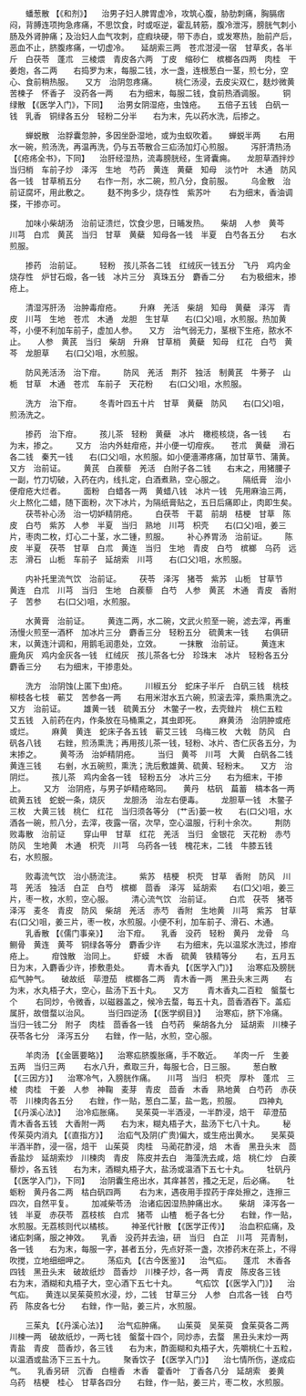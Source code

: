 <!-- { "loadSidebar": true } -->
　　蟠葱散 【《和剂》】 　治男子妇人脾胃虚冷，攻筑心腹，胁肋刺痛，胸膈痞闷，背膊连项拘急疼痛，不思饮食，时或呕逆，霍乱转筋，腹冷泄泻，膀胱气刺小肠及外肾肿痛；及治妇人血气攻刺，症瘕块硬，带下赤白，或发寒热，胎前产后，恶血不止，脐腹疼痛，一切虚冷。　　延胡索三两　苍朮泔浸一宿　甘草炙，各半斤　白茯苓　蓬朮　三棱煨　青皮各六两　丁皮　缩砂仁　槟榔各四两　肉桂　干姜炮，各二两　　右捣罗为末，每服二钱，水一盏，连根葱白一茎，煎七分，空心、食前稍热服。　　又方　治阴忽疼痛。
　　桃仁汤浸，去皮尖双仁，麸炒微黄　苦楝子　怀香子　没药各一两　　右为细末，每服二钱，食前热酒调服。
　　铜绿散 【《医学入门》，下同】 　治男女阴湿疮，虫蚀疮。　　五倍子五钱　白矾一钱　乳香　铜绿各五分　轻粉二分半　　右为末，先以药水洗，后掺之。

　　蝉蜕散　治脬囊忽肿，多因坐卧湿地，或为虫蚁吹着。　　蝉蜕半两
　　右用水一碗，煎汤洗，再温再洗，仍与五苓散合三疝汤加灯心煎服。
　　泻肝清热汤 【《疮疡全书》，下同】 　治肝经湿热，流毒膀胱经，生肾囊痈。　　龙胆草酒拌炒　当归梢　车前子炒　泽泻　生地　芍药　黄连　黄蘗　知母　淡竹叶　木通　防风各一钱　甘草梢五分　　右作一剂，水二碗，煎八分，食前服。
　　乌金散　治前证腐坏，用此敷之。
　　麸不拘多少，烧存性　紫苏叶
　　右为细末，香油调搽，干掺亦可。

　　加味小柴胡汤　治前证溃烂，饮食少思，日晡发热。　　柴胡　人参　黄芩　川芎　白朮　黄芪　当归　甘草　黄蘗　知母各一钱　半夏　白芍各五分　　右水煎服。

　　掺药　治前证。
　　轻粉　孩儿茶各二钱　红绒灰一钱五分　飞丹　鸡内金烧存性　炉甘石煅，各一钱　冰片三分　真珠五分　麝香二分　　右为极细末，掺疮上。

　　清湿泻肝汤　治肿毒疳疮。
　　升麻　羌活　柴胡　知母　黄蘗　泽泻　青皮　川芎　生地　苍朮　木通　龙胆　生甘草　　右(口父)咀，水煎服。热加黄芩，小便不利加车前子，虚加人参。　　又方　治气弱无力，茎根下生疮，脓水不止。　　人参　黄芪　当归　柴胡　升麻　甘草梢　黄蘗　知母　红花　白芍　黄芩　龙胆草　　右(口父)咀，水煎服。

　　防风羌活汤　治下疳。
　　防风　羌活　荆芥　独活　制黄芪　牛蒡子　山栀　甘草　木通　苍朮　车前子　天花粉　　右(口父)咀，水煎服。

　　洗方　治下疳。
　　冬青叶四五十片　甘草　黄蘗　防风　　右(口父)咀，煎汤洗之。

　　掺药　治下疳。
　　孩儿茶　轻粉　黄蘗　冰片　橄榄核烧，各一钱　　右为末，掺之。
　　又方　治内外蛀疳疮，并小便一切疳疾。　　苍朮　黄蘗　滑石各二钱　秦艽一钱　　右(口父)咀，水煎服。如小便濇滞疼痛，加甘草节、蒲黄。　　又方　治前证。
　　黄芪　白蒺藜　羌活　白附子各二钱　　右末之，用猪腰子一副，竹刀切破，入药在内，线扎定，白酒煮熟，空心服之。
　　隔纸膏　治小便疳疮大烂者。
　　面粉　白蜡各一两　黄蜡八钱　冰片一钱　先用麻油三两，火上熬化二蜡，随下面粉，次下冰片，为隔纸膏贴之，五日后痛即止，肉即生矣。
　　茯苓补心汤　治一切妒精阴疮。
　　白茯苓　干葛　前胡　桔梗　甘草　陈皮　白芍　紫苏　人参　半夏　当归　熟地　川芎　枳壳　　右(口父)咀，姜三片，枣肉二枚，灯心二十茎，水二锺，煎服。
　　补心养胃汤　治前证。
　　陈皮　半夏　茯苓　甘草　白朮　黄连　当归　生地　青皮　白芍　槟榔　乌药　远志　滑石　山栀　车前子　延胡索　川芎　　右(口父)咀，水煎服。

　　内补托里流气饮　治前证。
　　茯苓　泽泻　猪苓　紫苏　山栀　甘草节　黄连　白朮　川芎　当归　生地　白蒺藜　白芍　人参　黄芪　木通　青皮　香附子　苦参　　右(口父)咀，水煎服。

　　水黄膏　治前证。
　　黄连二两，水二碗，文武火煎至一碗，滤去滓，再重汤慢火煎至一酒杯　加冰片三分　麝香三分　轻粉五分　硫黄末一钱　　右俱研末，以黄连汁调和，用鹅毛润患处，立效。
　　一抹散　治前证。
　　黄连末　鹿角灰　鸡内金灰各一钱　红绒灰　孩儿茶各七分　珍珠末　冰片　轻粉各五分　麝香三分　　右为细末，干掺患处。

　　洗方　治阴蚀(上匿下虫)疮。
　　川椒五分　蛇床子半斤　白矾三钱　桃枝　柳枝各七枝　蕲艾　苦参各一两　　右用米泔水五六碗，煎滚去滓，乘热熏洗之。　　又方　治前证。
　　雄黄一钱　硫黄五分　木鳖子一枚，去壳銼片　桃仁五粒　艾五钱　入前药在内，作条放在马桶熏之，其虫即死。
　　麻黄汤　治阴肿或疮或烂。
　　麻黄　黄连　蛇床子各五钱　蕲艾三钱　乌梅三枚　大戟　防风　白矾各八钱　　右銼，煎汤熏洗；再用孩儿茶一钱，轻粉、冰片、杏仁灰各五分，为末掺之。
　　黄芩汤　治妒精阴疮。
　　当归　黄芩　川芎　大黄　白矾各二钱　黄连三钱　　右剉，水五碗煎，熏洗；洗后敷雄黄、硫黄、轻粉末。　　又方　治阴烂。
　　孩儿茶　鸡内金各一钱　轻粉五分　冰片三分　　右为细末，干掺上。
　　又方　治阴疮，与男子妒精疮略同。　　黄丹　枯矾　萹蓄　槁本各一两　硫黄五钱　蛇蜕一条，烧灰
　　龙胆汤　治左右便毒。
　　龙胆草一钱　木鳖子三枚　大黄三钱　桃仁　红花　当归须各等分　(艹舌)蒌一枚　　右(口父)咀，水酒各一碗，煎八分，去滓，夜露一宿，次早，空心温服，行利十余次。
　　荆防败毒散　治前证
　　穿山甲　甘草　红花　羌活　当归　金银花　天花粉　赤芍　防风　生地黄　木通　枳壳　川芎　乌药各一钱　槐花末，二钱　牛膝五钱　　右，水煎服。

　　败毒流气饮　治小肠流注。
　　紫苏　桔梗　枳壳　甘草　香附　防风　川芎　羌活　独活　白芷　白芍　槟榔　茴香　泽泻　延胡索　　右(口父)咀，姜三片，枣一枚，水煎，空心服。
　　清心流气饮　治前证。
　　白朮　茯苓　猪苓　泽泻　麦冬　青皮　防风　柴胡　羌活　赤芍　香附　生地黄　川芎　紫苏　甘草　　右(口父)咀，姜三片，枣一枚，水煎服。小便不利，加车前子、滑石、木通。
　　乳香散 【《儒门事亲》】 　治下疳。　　乳香　没药　轻粉　黄丹　龙骨　乌鲗骨　黄连　黄芩　铜绿各等分　麝香少许　　右为细末，先以温浆水洗过，掺疳疮上。
　　疳蚀散　治同上。
　　虾蟆　木香　硫黄　铁精等分
　　右，五月五日为末，入麝香少许，掺敷患处。
　　青木香丸 【《医学入门》】 　治寒疝及膀胱疝气肿气。　　破故纸　荜澄茄　槟榔各二两　青木香一两　黑丑头末三两　　右为末，水丸梧子大，空心，盐汤下五十丸。　　又方
　　青木香丸二百粒　螌蝥七个
　　右同炒，令微香，以磁器盖之，候冷去蝥，每五十丸，茴香酒吞下。盖疝属肝，故借蝥以治风。
　　当归四逆汤 【《医学纲目》】 　治寒疝，脐下冷痛。　　当归一钱二分　附子　肉桂　茴香各一钱　白芍药　柴胡各九分　延胡索　川楝子　茯苓各七分　泽泻五分　　右銼，作一贴，水煎，空心服。

　　羊肉汤 【《金匮要略》】 　治寒疝脐腹胀痛，手不敢近。　　羊肉一斤　生姜五两　当归三两
　　右水八升，煮取三升，每服七合，日三服。
　　葱白散 【《三因方》】 　治寒冷气，入膀胱作痛。　　川芎　当归　枳壳　厚朴　蓬朮　三棱　肉桂　干姜　人参　神鞠　麦芽　青皮　茴香　木香　熟地黄　白芍药　赤茯苓　川楝肉各五分　　右銼，作一贴，葱白二茎，盐一匙，煎服。
　　四神丸 【《丹溪心法》】 　治冷疝胀痛。　　吴茱萸一半酒浸，一半酢浸，焙干　荜澄茄　青木香各五钱　大香附一两　　右为末，糊丸梧子大，盐汤下七八十丸。
　　秘传茱萸内消丸 【《直指方》】 　治疝气及阴(疒贵)偏大，或生疮出黄水。　　吴茱萸半酒半酢，浸一宿，焙干　山茱萸　肉桂　马蔺花酢浸，焙　木香　黑丑头末　茴香盐炒　延胡索炒　川楝肉　青皮　陈皮并去白　海藻洗去咸，焙　桃仁炒　白蒺藜炒，各五钱　　右为末，酒糊丸梧子大，盐汤或温酒下五七十丸。
　　牡矾丹 【《医学入门》，下同】 　治阴囊生疮出水，其痒甚苦，搔之无足，后必痛。　　牡蛎粉　黄丹各二两　枯白矾四两
　　右为末，遇夜用手捏药于痒处擦之，连擦三四次，自然平复。
　　加减柴苓汤　治诸疝因湿热肿痛出水。　　柴胡　泽泻各一钱　半夏　赤茯苓　荔枝核　白朮　猪苓　山楂　栀子各七分　　右銼，作一贴，水煎服。无荔核则代以橘核。
　　神圣代针散 【《医学正传》】 　治血积疝痛，及诸疝刺痛，服之神效。　　乳香　没药并去油，研　当归　白芷　川芎　芫青制，各一钱　　右为末，每服一字，甚者五分，先点好茶一盏，次掺药末在茶上，不得吹搅，立地细细呷之。
　　荡疝丸 【《古今医鉴》】 　治气疝。　　蓬朮　木香各四钱　黑丑头末　破故纸炒　茴香炒　川楝子炒，各一两　青皮　陈皮各三钱　　右为末，酒糊和丸梧子大，空心酒下五七十丸。
　　气疝饮 【《医学入门》】 　治气疝。　　黄连以吴茱萸煎水浸，炒，二钱　甘草三分　人参　白朮各一钱　白芍药　陈皮各七分　　右銼，作一贴，姜三片，水煎服。

　　三茱丸 【《丹溪心法》】 　治气疝肿痛。　　山茱萸　吴茱萸　食茱萸各二两　川楝一两　破故纸炒，一两七钱　螌蝥十四个，同炒赤，去蝥　黑丑头末炒一两　青盐　青皮　茴香炒，各三钱　　右为末，酢面糊和丸梧子大，先嚼桃仁十五粒，以温酒或盐汤下三五十九。
　　聚香饮子 【《医学入门》】 　治七情所伤，遂成疝气。　　乳香另研　沉香　白檀香　木香　藿香叶　丁香各八分　延胡索　姜黄　乌药　桔梗　桂心　甘草各四分　　右銼，作一贴，姜三片，枣二枚，水煎服。
